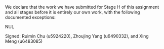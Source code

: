We declare that the work we have submitted for Stage H of this assignment and all stages before it is entirely our own work, with the following documented exceptions:

NUL

Signed: Ruimin Chu (u5924220), Zhoujing Yang (u6490332), and Xing Meng (u6483085)

